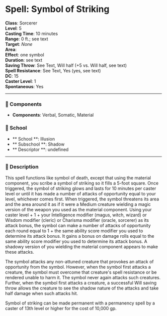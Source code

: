 
# Spell: Symbol of Striking
**Class**: Sorcerer  
**Level**: 5  
**Casting Time**: 10 minutes  
**Range**: 0 ft.; see text  
**Target**: _None_  
**Area**:   
**Effect**: one symbol  
**Duration**: see text  
**Saving Throw**: See Text, Will half (+5 vs. Will half, see text)  
**Spell Resistance**: See Text, Yes (yes, see text)  
**DC**: 15  
**Caster Level**: 1  
**Spontaneous**: Yes

---

### 🔮 Components
- **Components**: Verbal, Somatic, Material

### 🏫 School
- ** School **: Illusion
- ** Subschool **: Shadow
- ** Descriptor **: undefined
---

### 📜 Description
This spell functions like symbol of death, except that using the material component, you scribe a symbol of striking so it fills a 5-foot square. Once triggered, the symbol of striking glows and lasts for 10 minutes per caster level or until it has made a number of attacks of opportunity equal to your level, whichever comes first. When triggered, the symbol threatens its area and the area around it as if it were a Medium creature wielding a magic version of the weapon you used as the material component. Using your caster level + 1 + your Intelligence modifier (magus, witch, wizard) or Wisdom modifier (cleric) or Charisma modifier (oracle, sorcerer) as its attack bonus, the symbol can make a number of attacks of opportunity each round equal to 1 + the same ability score modifier you used to determine its attack bonus. It gains a bonus on damage rolls equal to the same ability score modifier you used to determine its attack bonus. A shadowy version of you wielding the material component appears to make these attacks.

The symbol attacks any non-attuned creature that provokes an attack of opportunity from the symbol. However, when the symbol first attacks a creature, the symbol must overcome that creature's spell resistance or be rendered unable to harm it. The symbol never again attacks such creatures. Further, when the symbol first attacks a creature, a successful Will saving throw allows the creature to see the shadow nature of the attacks and take half damage when such attacks hit.

Symbol of striking can be made permanent with a permanency spell by a caster of 13th level or higher for the cost of 10,000 gp.
